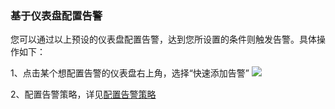 ### 基于仪表盘配置告警
您可以通过以上预设的仪表盘配置告警，达到您所设置的条件则触发告警。具体操作如下：

1、点击某个想配置告警的仪表盘右上角，选择“快速添加告警”
![](https://main.qcloudimg.com/raw/ac25f3cf9f81b1f815116feb188cdf70.png)

2、配置告警策略，详见[配置告警策略](https://cloud.tencent.com/document/product/614/51742)

